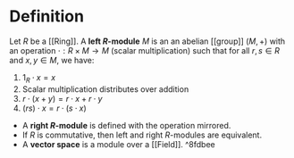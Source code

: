 # Definition
Let $R$ be a [[Ring]]. A **left $R$-module** $M$ is an an abelian [[group]] $(M, +)$ with an operation $\cdot: R\times M\to M$ (scalar multiplication) such that for all $r, s \in R$ and ${} x,y\in M {}$, we have:
1. $1_{R}\cdot x=x$
2. Scalar multiplication distributes over addition
3. $r\cdot(x+y)=r\cdot x+r\cdot y$
4. $(rs)\cdot x=r\cdot(s\cdot x)$

- A **right $R$-module** is defined with the operation mirrored.
- If $R$ is commutative, then left and right $R$-modules are equivalent.
- A **vector space** is a module over a [[Field]]. ^8fdbee